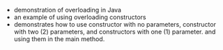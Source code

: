 - demonstration of overloading in Java
- an example of using overloading constructors
- demonstrates how to use constructor with no parameters, constructor with two (2) parameters, and constructors with one (1) parameter. and using them in the main method.
